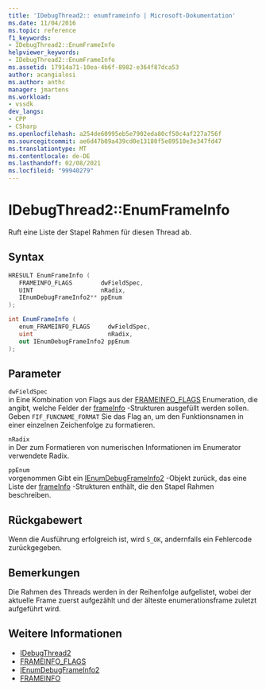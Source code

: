 ```yaml
---
title: 'IDebugThread2:: enumframeinfo | Microsoft-Dokumentation'
ms.date: 11/04/2016
ms.topic: reference
f1_keywords:
- IDebugThread2::EnumFrameInfo
helpviewer_keywords:
- IDebugThread2::EnumFrameInfo
ms.assetid: 17914a71-10ea-4b6f-8982-e364f87dca53
author: acangialosi
ms.author: anthc
manager: jmartens
ms.workload:
- vssdk
dev_langs:
- CPP
- CSharp
ms.openlocfilehash: a254de60995eb5e7902eda80cf50c4af227a756f
ms.sourcegitcommit: ae6d47b09a439cd0e13180f5e89510e3e347fd47
ms.translationtype: MT
ms.contentlocale: de-DE
ms.lasthandoff: 02/08/2021
ms.locfileid: "99940279"
---
```

# <a name="idebugthread2enumframeinfo"></a>IDebugThread2::EnumFrameInfo
Ruft eine Liste der Stapel Rahmen für diesen Thread ab.

## <a name="syntax"></a>Syntax

```cpp
HRESULT EnumFrameInfo ( 
   FRAMEINFO_FLAGS        dwFieldSpec,
   UINT                   nRadix,
   IEnumDebugFrameInfo2** ppEnum
);
```

```csharp
int EnumFrameInfo ( 
   enum_FRAMEINFO_FLAGS     dwFieldSpec,
   uint                     nRadix,
   out IEnumDebugFrameInfo2 ppEnum
);
```

## <a name="parameters"></a>Parameter
`dwFieldSpec`\
in Eine Kombination von Flags aus der [FRAMEINFO_FLAGS](../../../extensibility/debugger/reference/frameinfo-flags.md) Enumeration, die angibt, welche Felder der [frameInfo](../../../extensibility/debugger/reference/frameinfo.md) -Strukturen ausgefüllt werden sollen. Geben `FIF_FUNCNAME_FORMAT` Sie das Flag an, um den Funktionsnamen in einer einzelnen Zeichenfolge zu formatieren.

`nRadix`\
in Der zum Formatieren von numerischen Informationen im Enumerator verwendete Radix.

`ppEnum`\
vorgenommen Gibt ein [IEnumDebugFrameInfo2](../../../extensibility/debugger/reference/ienumdebugframeinfo2.md) -Objekt zurück, das eine Liste der [frameInfo](../../../extensibility/debugger/reference/frameinfo.md) -Strukturen enthält, die den Stapel Rahmen beschreiben.

## <a name="return-value"></a>Rückgabewert
 Wenn die Ausführung erfolgreich ist, wird `S_OK`, andernfalls ein Fehlercode zurückgegeben.

## <a name="remarks"></a>Bemerkungen
 Die Rahmen des Threads werden in der Reihenfolge aufgelistet, wobei der aktuelle Frame zuerst aufgezählt und der älteste enumerationsframe zuletzt aufgeführt wird.

## <a name="see-also"></a>Weitere Informationen
- [IDebugThread2](../../../extensibility/debugger/reference/idebugthread2.md)
- [FRAMEINFO_FLAGS](../../../extensibility/debugger/reference/frameinfo-flags.md)
- [IEnumDebugFrameInfo2](../../../extensibility/debugger/reference/ienumdebugframeinfo2.md)
- [FRAMEINFO](../../../extensibility/debugger/reference/frameinfo.md)
